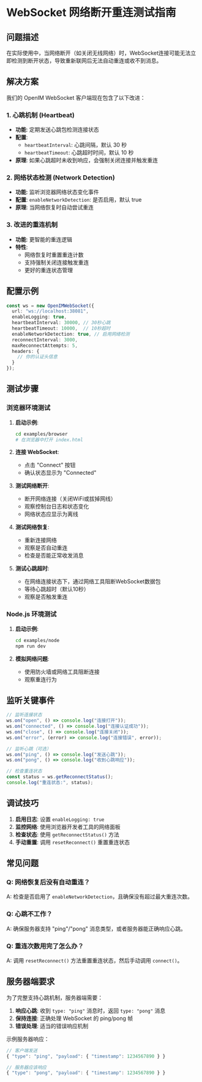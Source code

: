 # WebSocket 网络断开重连测试指南

## 问题描述

在实际使用中，当网络断开（如关闭无线网络）时，WebSocket连接可能无法立即检测到断开状态，导致重新联网后无法自动重连或收不到消息。

## 解决方案

我们的 OpenIM WebSocket 客户端现在包含了以下改进：

### 1. 心跳机制 (Heartbeat)
- **功能**: 定期发送心跳包检测连接状态
- **配置**: 
  - `heartbeatInterval`: 心跳间隔，默认 30 秒
  - `heartbeatTimeout`: 心跳超时时间，默认 10 秒
- **原理**: 如果心跳超时未收到响应，会强制关闭连接并触发重连

### 2. 网络状态检测 (Network Detection)
- **功能**: 监听浏览器网络状态变化事件
- **配置**: `enableNetworkDetection`: 是否启用，默认 true
- **原理**: 当网络恢复时自动尝试重连

### 3. 改进的重连机制
- **功能**: 更智能的重连逻辑
- **特性**: 
  - 网络恢复时重置重连计数
  - 支持强制关闭连接触发重连
  - 更好的重连状态管理

## 配置示例

```typescript
const ws = new OpenIMWebSocket({
  url: "ws://localhost:38081",
  enableLogging: true,
  heartbeatInterval: 30000, // 30秒心跳
  heartbeatTimeout: 10000,  // 10秒超时
  enableNetworkDetection: true, // 启用网络检测
  reconnectInterval: 3000,
  maxReconnectAttempts: 5,
  headers: {
    // 你的认证头信息
  }
});
```

## 测试步骤

### 浏览器环境测试

1. **启动示例**:
   ```bash
   cd examples/browser
   # 在浏览器中打开 index.html
   ```

2. **连接 WebSocket**:
   - 点击 "Connect" 按钮
   - 确认状态显示为 "Connected"

3. **测试网络断开**:
   - 断开网络连接（关闭WiFi或拔掉网线）
   - 观察控制台日志和状态变化
   - 网络状态应显示为离线

4. **测试网络恢复**:
   - 重新连接网络
   - 观察是否自动重连
   - 检查是否能正常收发消息

5. **测试心跳超时**:
   - 在网络连接状态下，通过网络工具阻断WebSocket数据包
   - 等待心跳超时（默认10秒）
   - 观察是否触发重连

### Node.js 环境测试

1. **启动示例**:
   ```bash
   cd examples/node
   npm run dev
   ```

2. **模拟网络问题**:
   - 使用防火墙或网络工具阻断连接
   - 观察重连行为

## 监听关键事件

```typescript
// 监听连接状态
ws.on("open", () => console.log("连接打开"));
ws.on("connected", () => console.log("连接认证成功"));
ws.on("close", () => console.log("连接关闭"));
ws.on("error", (error) => console.log("连接错误", error));

// 监听心跳（可选）
ws.on("ping", () => console.log("发送心跳"));
ws.on("pong", () => console.log("收到心跳响应"));

// 检查重连状态
const status = ws.getReconnectStatus();
console.log("重连状态:", status);
```

## 调试技巧

1. **启用日志**: 设置 `enableLogging: true`
2. **监控网络**: 使用浏览器开发者工具的网络面板
3. **检查状态**: 使用 `getReconnectStatus()` 方法
4. **手动重置**: 调用 `resetReconnect()` 重置重连状态

## 常见问题

### Q: 网络恢复后没有自动重连？
A: 检查是否启用了 `enableNetworkDetection`，且确保没有超过最大重连次数。

### Q: 心跳不工作？
A: 确保服务器支持 "ping"/"pong" 消息类型，或者服务器能正确响应心跳。

### Q: 重连次数用完了怎么办？
A: 调用 `resetReconnect()` 方法重置重连状态，然后手动调用 `connect()`。

## 服务器端要求

为了完整支持心跳机制，服务器端需要：

1. **响应心跳**: 收到 `type: "ping"` 消息时，返回 `type: "pong"` 消息
2. **保持连接**: 正确处理 WebSocket 的 ping/pong 帧
3. **错误处理**: 适当的错误响应机制

示例服务器响应：
```javascript
// 客户端发送
{ "type": "ping", "payload": { "timestamp": 1234567890 } }

// 服务器应该响应
{ "type": "pong", "payload": { "timestamp": 1234567890 } }
```
